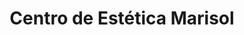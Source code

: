 ---
title: "Centro de Estética Marisol"
url: /salamanca/centro-de-estetica-marisol/
shop: Kosmetik
---